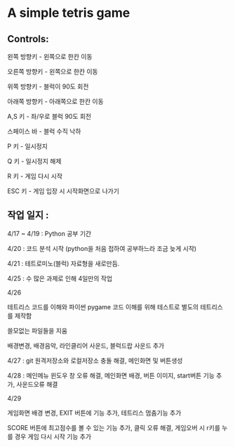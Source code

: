A simple tetris game
====================

Controls:
---------

왼쪽 방향키 - 왼쪽으로 한칸 이동

오른쪽 방향키 - 왼쪽으로 한칸 이동

위쪽 방향키 - 블럭이 90도 회전

아래쪽 방향키 - 아래쪽으로 한칸 이동

A,S 키 - 좌/우로 블럭 90도 회전

스페이스 바 - 블럭 수직 낙하

P 키 - 일시정지

Q 키 - 일시정지 해제

R 키 - 게임 다시 시작

ESC 키 - 게임 입장 시 시작화면으로 나가기

작업 일지 :
---------
4/17 ~ 4/19 : Python 공부 기간 

4/20 : 코드 분석 시작 (python을 처음 접하여 공부하느라 조금 늦게 시작)

4/21 : 테트로미노(블럭) 자료형을 새로만듬.

4/25 : 수 많은 과제로 인해 4일만의 작업

4/26

테트리스 코드를 이해와 파이썬 pygame 코드 이해를 위해 테스트로 별도의 테트리스를 제작함

쓸모없는 파일들을 지움

배경변경, 배경음악, 라인클리어 사운드, 블럭드랍 사운드 추가

4/27 : git 원격저장소와 로컬저장소 충돌 해결, 메인화면 및 버튼생성

4/28 : 메인메뉴 윈도우 창 오류 해결, 메인화면 배경, 버튼 이미지, start버튼 기능 추가, 사운드오류 해결

4/29

게임화면 배경 변경, EXIT 버튼에 기능 추가, 테트리스 멈춤기능 추가

SCORE 버튼에 최고점수를 볼 수 있는 기능 추가, 클릭 오류 해결, 게임오버 시 r키를 누를 경우 게임 다시 시작 기능 추가
